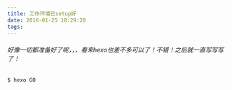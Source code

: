 ```yaml
---
title: 工作环境已setup好
date: 2016-01-25 10:29:28
tags:
---
```

###### 好像一切都准备好了呢，，，看来hexo也差不多可以了！不错！之后就一直写写写了！

```bash
$ hexo GO
```
